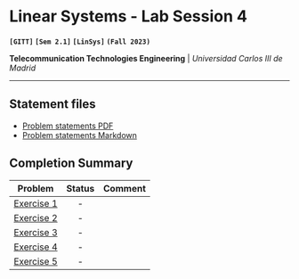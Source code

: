 # **Linear Systems - Lab Session 4**
**`[GITT]` `[Sem 2.1]` `[LinSys]` `(Fall 2023)`**

**Telecommunication Technologies Engineering** | _Universidad Carlos III de Madrid_

---

## Statement files

* [Problem statements PDF](./Instructions.pdf)
* [Problem statements Markdown](./Statements.md)

## Completion Summary

| Problem | Status | Comment
| --- | :---: | --- |
| [Exercise 1][i1] | - | |
| [Exercise 2][i2] | - | |
| [Exercise 3][i3] | - | |
| [Exercise 4][i4] | - | |
| [Exercise 5][i5] | - | |

[i1]: https://github.com/alonso-herreros/uni-linsys-lab4/issues/1
[i2]: https://github.com/alonso-herreros/uni-linsys-lab4/issues/2
[i3]: https://github.com/alonso-herreros/uni-linsys-lab4/issues/3
[i4]: https://github.com/alonso-herreros/uni-linsys-lab4/issues/4
[i5]: https://github.com/alonso-herreros/uni-linsys-lab4/issues/5
